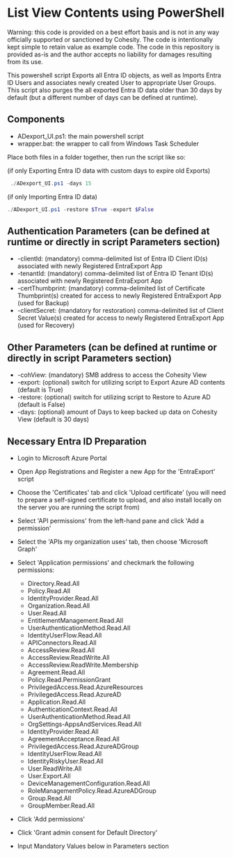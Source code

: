 # List View Contents using PowerShell

Warning: this code is provided on a best effort basis and is not in any way officially supported or sanctioned by Cohesity. The code is intentionally kept simple to retain value as example code. The code in this repository is provided as-is and the author accepts no liability for damages resulting from its use.

This powershell script Exports all Entra ID objects, as well as Imports Entra ID Users and associates newly created User to appropriate User Groups. This script also purges the all exported Entra ID data older than 30 days by default (but a different number of days can be defined at runtime).

## Components

* ADexport_UI.ps1: the main powershell script
* wrapper.bat: the wrapper to call from Windows Task Scheduler

Place both files in a folder together, then run the script like so:

(if only Exporting Entra ID data with custom days to expire old Exports)
```powershell
 ./ADexport_UI.ps1 -days 15
```
(if only Importing Entra ID data)
```powershell
./ADexport_UI.ps1 -restore $True -export $False
```

## Authentication Parameters (can be defined at runtime or directly in script Parameters section)

* -clientId: (mandatory) comma-delimited list of Entra ID Client ID(s) associated with newly Registered EntraExport App
* -tenantId: (mandatory) comma-delimited list of Entra ID Tenant ID(s) associated with newly Registered EntraExport App
* -certThumbprint: (mandatory) comma-delimited list of Certificate Thumbprint(s) created for access to newly Registered EntraExport App (used for Backup)
* -clientSecret: (mandatory for restoration) comma-delimited list of Client Secret Value(s) created for access to newly Registered EntraExport App (used for Recovery)

## Other Parameters (can be defined at runtime or directly in script Parameters section)

* -cohView: (mandatory) SMB address to access the Cohesity View
* -export: (optional) switch for utilizing script to Export Azure AD contents (default is True)
* -restore: (optional) switch for utilizing script to Restore to Azure AD (default is False)
* -days: (optional) amount of Days to keep backed up data on Cohesity View (default is 30 days)


## Necessary Entra ID Preparation

* Login to Microsoft Azure Portal
* Open App Registrations and Register a new App for the 'EntraExport' script
* Choose the 'Certificates' tab and click 'Upload certificate' (you will need to prepare a self-signed certificate to upload, and also install locally on the server you are running the script from) 
* Select 'API permissions' from the left-hand pane and click 'Add a permission'
* Select the 'APIs my organization uses' tab, then choose 'Microsoft Graph'
* Select 'Application permissions' and checkmark the following permissions:
    * Directory.Read.All
    * Policy.Read.All
    * IdentityProvider.Read.All
    * Organization.Read.All
    * User.Read.All
    * EntitlementManagement.Read.All
    * UserAuthenticationMethod.Read.All
    * IdentityUserFlow.Read.All
    * APIConnectors.Read.All
    * AccessReview.Read.All
    * AccessReview.ReadWrite.All
    * AccessReview.ReadWrite.Membership
    * Agreement.Read.All
    * Policy.Read.PermissionGrant
    * PrivilegedAccess.Read.AzureResources
    * PrivilegedAccess.Read.AzureAD
    * Application.Read.All
    * AuthenticationContext.Read.All
    * UserAuthenticationMethod.Read.All
    * OrgSettings-AppsAndServices.Read.All
    * IdentityProvider.Read.All
    * AgreementAcceptance.Read.All
    * PrivilegedAccess.Read.AzureADGroup
    * IdentityUserFlow.Read.All
    * IdentityRiskyUser.Read.All
    * User.ReadWrite.All
    * User.Export.All
    * DeviceManagementConfiguration.Read.All
    * RoleManagementPolicy.Read.AzureADGroup
    * Group.Read.All
    * GroupMember.Read.All

* Click 'Add permissions'
* Click 'Grant admin consent for Default Directory'
* Input Mandatory Values below in Parameters section

